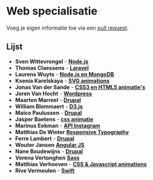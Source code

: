 # Web specialisatie

Voeg je eigen informatie toe via een [pull request](https://help.github.com/articles/using-pull-requests).

## Lijst
- **Sven Wittevrongel** - [**Node.js**](https://github.com/CupOfTea696/Node.Specialisatie)
- **Thomas Claessens** - [**Laravel**](https://github.com/DeClaessens/Laravel_WebSpecialisatie)
- **Laurens Wuyts** - [**Node.js en MongoDB**](https://github.com/laurenswuyts/webspecialisatie)
- **Ksenia Karelskaya** - [**SVG animations**](https://github.com/eZ0/SVG_animations)
- **Jonas Van der Sande** - [**CSS3 en HTML5 animatie's**](https://github.com/maxjonas13/webSpecialisatie)
- **Joren Van Hocht** - [**Wordpress**](https://github.com/jorenvh/webspecialisatie)
- **Maarten Marreel** - [**Drupal**](https://github.com/MrMM1989/webspecialisatie)
- **William Blommaert** - [**D3.js**](https://github.com/Will0489/data-visualisation)
- **Maico Paulussen** - [**Drupal**](https://github.com/maicoP/web-specialisatie.git)
- **Jasper Baetens** - [**css animatie**](https://github.com/JasperBaetens/css-Animatie)
- **Marinus Eekman** - [**API Instagram**](https://github.com/forenzer/specialisatie)
- **Matthias De Winter** [**Responsive Typography**](https://github.com/MatthiasDeWinter/ResponsiveTypography)
- **Ferre Lambert** - [**Drupal**](https://github.com/Ferrrrrre/SpecialisatieDrupal)
- **Wouter Jansen** [**Angular JS**](https://github.com/Mr1048576/specialisatie)
- **Nane Boudewijns** - [**Drupal**](https://github.com/NaneB/specialisatieDrupal)
- **Verena Vertonghen** [**Sass**](https://github.com/VerenaVertonghen/Sass_WebSpecialisatie)
- **Matthias Verhoeven** - [**CSS & Javascript animations**](https://github.com/Maveee/specialisatie)
- **Rive Vermeulen** - [**Swift**](https://github.com/riveVermeulen/Swift)

